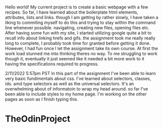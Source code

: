 Hello world!
My current project is to create a basic webpage with a few recipes.
So far, I have learned about the boilerplate
html elements, attributes, lists and links.
though I am getting by rather slowly, I have taken a liking to commiting myself to do this
and trying to stay within the command line whenever possible. navigating, creating new files, opening files etc.
After having some fun with my site, I started utilizing google quite a bit to recall info about linking hrefs and gifs.
the assignment took me really really long to complete, I probably took time for granted before getting it done.
However, I had fun once I let the assignment take its own course.
At first the work load stunned me into thinking theres no way.
To me struggling to work though it, eventually it just seemed like it needed a bit more work to it having the specifications required to progress.

2/11/2022 5:57pm PST
In this part of the assignment I've been able to learn very basic fundimentals about css.
I've learned about selectors, classes, ids. amd type selectors as well as the universal selectors.
It's an overwhelming about of informatoin to wrap my head around.
so far I've been able to include styles to my home page.
I'm working on the other pages as soon as I finish typing this.
# TheOdinProject
